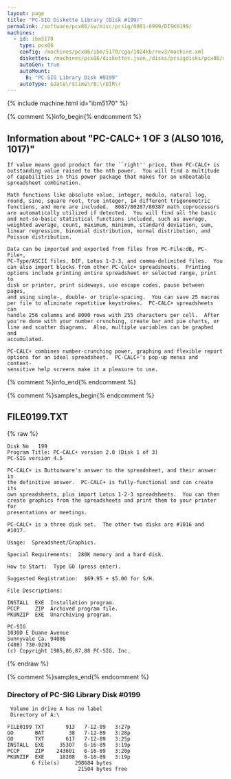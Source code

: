 ```yaml
---
layout: page
title: "PC-SIG Diskette Library (Disk #199)"
permalink: /software/pcx86/sw/misc/pcsig/0001-0999/DISK0199/
machines:
  - id: ibm5170
    type: pcx86
    config: /machines/pcx86/ibm/5170/cga/1024kb/rev3/machine.xml
    diskettes: /machines/pcx86/diskettes.json,/disks/pcsigdisks/pcx86/diskettes.json
    autoGen: true
    autoMount:
      B: "PC-SIG Library Disk #0199"
    autoType: $date\r$time\rB:\rDIR\r
---
```


{% include machine.html id="ibm5170" %}

{% comment %}info_begin{% endcomment %}

## Information about "PC-CALC+ 1 OF 3 (ALSO 1016, 1017)"

    If value means good product for the ``right'' price, then PC-CALC+ is
    outstanding value raised to the nth power.  You will find a multitude
    of capabilities in this power package that makes for an unbeatable
    spreadsheet combination.
    
    Math functions like absolute value, integer, modulo, natural log,
    round, sine, square root, true integer, 14 different trigonometric
    functions, and more are included.  8087/80287/80387 math coprocessors
    are automatically utilized if detected.  You will find all the basic
    and not-so-basic statistical functions included, such as average,
    weighted average, count, maximum, minimum, standard deviation, sum,
    linear regression, binomial distribution, normal distribution, and
    Poisson distribution.
    
    Data can be imported and exported from files from PC-File:dB, PC-File+,
    PC-Type/ASCII files, DIF, Lotus 1-2-3, and comma-delimited files.  You
    can also import blocks from other PC-Calc+ spreadsheets.  Printing
    options include printing entire spreadsheet or selected range, print to
    disk or printer, print sideways, use escape codes, pause between pages,
    and using single-, double- or triple-spacing.  You can save 25 macros
    per file to eliminate repetitive keystrokes.  PC-CALC+ spreadsheets can
    handle 256 columns and 8000 rows with 255 characters per cell.  After
    you're done with your number crunching, create bar and pie charts, or
    line and scatter diagrams.  Also, multiple variables can be graphed and
    accumulated.
    
    PC-CALC+ combines number-crunching power, graphing and flexible report
    options for an ideal spreadsheet.  PC-CALC+'s pop-up menus and context-
    sensitive help screens make it a pleasure to use.
{% comment %}info_end{% endcomment %}

{% comment %}samples_begin{% endcomment %}

## FILE0199.TXT

{% raw %}
```
Disk No   199
Program Title: PC-CALC+ version 2.0 (Disk 1 of 3)
PC-SIG version 4.5

PC-CALC+ is Buttonware's answer to the spreadsheet, and their answer is
the definitive answer.  PC-CALC+ is fully-functional and can create its
own spreadsheets, plus import Lotus 1-2-3 spreadsheets.  You can then
create graphics from the spreadsheets and print them to your printer for
presentations or meetings.

PC-CALC+ is a three disk set.  The other two disks are #1016 and #1017.

Usage:  Spreadsheet/Graphics.

Special Requirements:  280K memory and a hard disk.

How to Start:  Type GO (press enter).

Suggested Registration:  $69.95 + $5.00 for S/H.

File Descriptions:

INSTALL  EXE  Installation program.
PCCP     ZIP  Archived program file.
PKUNZIP  EXE  Unarchiving program.

PC-SIG
1030D E Duane Avenue
Sunnyvale Ca. 94086
(408) 730-9291
(c) Copyright 1985,86,87,88 PC-SIG, Inc.

```
{% endraw %}

{% comment %}samples_end{% endcomment %}

### Directory of PC-SIG Library Disk #0199

     Volume in drive A has no label
     Directory of A:\

    FILE0199 TXT       913   7-12-89   3:27p
    GO       BAT        38   7-12-89   3:28p
    GO       TXT       617   7-12-89   3:25p
    INSTALL  EXE     35307   6-16-89   3:19p
    PCCP     ZIP    243601   6-16-89   3:20p
    PKUNZIP  EXE     18208   6-16-89   3:19p
            6 file(s)     298684 bytes
                           21504 bytes free
